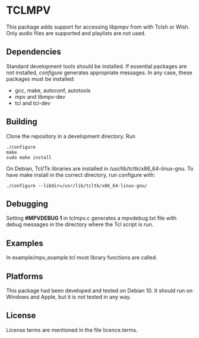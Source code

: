 TCLMPV
============

This package adds support for accessing libpmpv from with Tclsh or Wish.
Only audio files are supported and playlists are not used.

Dependencies
-------------

Standard development tools should be installed. If essential packages are not
installed, *configure* generates appropriate messages. In any case, these 
packages must be installed:  

- gcc, make, autoconf, autotools
- mpv and libmpv-dev   
- tcl and tcl-dev
 
Building
--------

Clone the repository in a development directory. Run  

	./configure  
	make  
	sudo make install  

On Debian, Tcl/Tk libraries are installed in /usr/lib/tcltk/x86_64-linux-gnu.
To have make install in the correct directory, run configure with:  

	./configure --libdir=/usr/lib/tcltk/x86_64-linux-gnu/  

Debugging
---------

Setting **#MPVDEBUG 1** in tclmpv.c generates a mpvdebug.txt file with debug messages 
in the directory where the Tcl script is run.  

Examples
--------

In example/mpv_example.tcl most library functions are called. 

Platforms
---------

This package had been developed and tested on Debian 10. It should run on
Windows and Apple, but it is not tested in any way.  


License
-------

License terms are mentioned in the file licence.terms.

